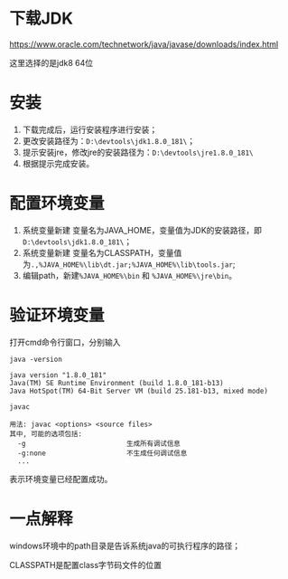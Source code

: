 # 下载JDK

 https://www.oracle.com/technetwork/java/javase/downloads/index.html 

这里选择的是jdk8 64位

# 安装

1. 下载完成后，运行安装程序进行安装；
2. 更改安装路径为：`D:\devtools\jdk1.8.0_181\`；
3. 提示安装jre，修改jre的安装路径为：`D:\devtools\jre1.8.0_181\`
4. 根据提示完成安装。

# 配置环境变量

1. 系统变量新建 变量名为JAVA_HOME，变量值为JDK的安装路径，即`D:\devtools\jdk1.8.0_181\`；
2. 系统变量新建 变量名为CLASSPATH，变量值为`.,%JAVA_HOME%\lib\dt.jar;%JAVA_HOME%\lib\tools.jar`;
3. 编辑path，新建`%JAVA_HOME%\bin` 和 `%JAVA_HOME%\jre\bin`。

# 验证环境变量

打开cmd命令行窗口，分别输入

`java -version`

```shell
java version "1.8.0_181"
Java(TM) SE Runtime Environment (build 1.8.0_181-b13)
Java HotSpot(TM) 64-Bit Server VM (build 25.181-b13, mixed mode)
```

`javac`

```shell
用法: javac <options> <source files>
其中, 可能的选项包括:
  -g                         生成所有调试信息
  -g:none                    不生成任何调试信息
  ...
```

表示环境变量已经配置成功。

# 一点解释

windows环境中的path目录是告诉系统java的可执行程序的路径；

CLASSPATH是配置class字节码文件的位置